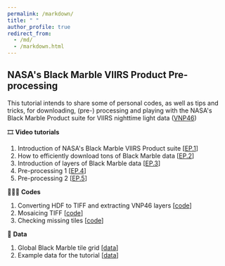 ```yaml
---
permalink: /markdown/
title: " "
author_profile: true
redirect_from: 
  - /md/
  - /markdown.html
---
```


## NASA's Black Marble VIIRS Product Pre-processing 

This tutorial intends to share some of personal codes, as well as tips and tricks, for downloading, (pre-) processing and playing with the NASA's Black Marble Product suite for VIIRS nighttime light data ([VNP46](https://blackmarble.gsfc.nasa.gov/#product))  

🎞️ **Video tutorials** 
1. Introduction of NASA's Black Marble VIIRS Product suite [[EP.1](https://www.bilibili.com/video/BV1oi4y1Q7ur/)]
2. How to efficiently download tons of Black Marble data [[EP.2](https://www.bilibili.com/video/BV1G44y1P7Ts/?vd_source=c89310b816e75903db713e87eac9a499)]
3. Introduction of layers of Black Marble data [[EP.3](https://www.bilibili.com/video/BV1sS4y1P7Bm/)]
4. Pre-processing 1 [[EP.4](https://www.bilibili.com/video/BV11A4y1Q7ev/)]
5. Pre-processing 2 [[EP.5](https://www.bilibili.com/video/BV1bT4y1r7Gv/)]

👨🏾‍💻 **Codes**
1. Converting HDF to TIFF and extracting VNP46 layers [[code](https://github.com/qmzheng09work/NTL-VIIRS-BlackMarbleProduct/blob/main/EP4/HDF2TIFF_v1.py)]
2. Mosaicing TIFF [[code](https://github.com/qmzheng09work/NTL-VIIRS-BlackMarbleProduct/blob/main/EP4/Mosaic_v1.py)]
3. Checking missing tiles [[code](https://github.com/qmzheng09work/NTL-VIIRS-BlackMarbleProduct/blob/main/Ep5/check_missing_tile.m)]

💾 **Data**
1. Global Black Marble tile grid [[data](https://blackmarble.gsfc.nasa.gov/tools/BlackMarbleTiles.zip)]
2. Example data for the tutorial [[data](https://figshare.com/articles/dataset/tutorial_data_zip/19608267)]
